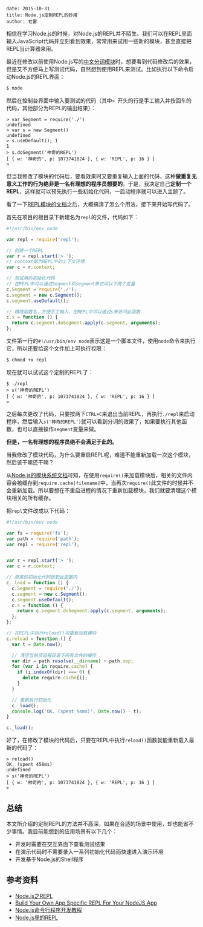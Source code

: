```
date: 2015-10-31
title: Node.js定制REPL的妙用
author: 老雷
```


相信在学习Node.js的时候，对Node.js的REPL并不陌生。我们可以在REPL里面输入JavaScript代码并立刻看到效果，常常用来试用一些新的模块，甚至直接把REPL当计算器来用。

最近在修改以前使用Node.js写的[中文分词模块](https://github.com/leizongmin/node-segment)时，想要看到代码修改后的效果，但是又不方便马上写测试代码，自然想到使用REPL来测试。比如执行以下命令启动Node.js的REPL界面：

```bash
$ node
```

然后在控制台界面中输入要测试的代码（其中`> `开头的行是手工输入并按回车的代码，其他部分为REPL的输出结果）：

```
> var Segment = require('./')
undefined
> var s = new Segment()
undefined
> s.useDefault(); 1
1
> s.doSegment('神奇的REPL')
[ { w: '神奇的', p: 1073741824 }, { w: 'REPL', p: 16 } ]
>
```

但当我修改了模块的代码后，要看效果时又要重复输入上面的代码，这种**做重复无意义工作的行为绝非是一名有理想的程序员想要的**。于是，我决定自己**定制一个REPL**，这样就可以预先执行一些初始化代码，一启动程序就可以进入主题了。

看了一下[REPL模块的文档](https://nodejs.org/api/repl.html)之后，大概搞清了怎么个用法，接下来开始写代码了。

首先在项目的根目录下新建名为`repl`的文件，代码如下：

```javascript
#!/usr/bin/env node

var repl = require('repl');

// 创建一个REPL
var r = repl.start('> ');
// context即为REPL中的上下文环境
var c = r.context;

// 测试用的初始化代码
// 在REPL中可以通过Segment和segment来访问以下两个变量
c.Segment = require('./');
c.segment = new c.Segment();
c.segment.useDefault();

// 精简函数名，方便手工输入，在REPL中可以通过s来访问此函数
c.s = function () {
  return c.segment.doSegment.apply(c.segment, arguments);
};
```

文件第一行的`#!/usr/bin/env node`表示这是一个脚本文件，使用`node`命令来执行它，所以还要给这个文件加上可执行权限：

```bash
$ chmod +x repl
```

现在就可以试试这个定制的REPL了：

```
$ ./repl
> s('神奇的REPL')
[ { w: '神奇的', p: 1073741824 }, { w: 'REPL', p: 16 } ]
>
```

之后每次更改了代码，只要按两下`CTRL+C`来退出当前REPL，再执行`./repl`来启动程序，然后输入`s('神奇的REPL')`就可以看到分词的效果了，如果要执行其他函数，也可以直接操作`segment`变量来做。

**但是，一名有理想的程序员绝不会满足于此的。**

当我修改了模块代码，为什么要重启REPL呢，难道不能重新加载一次这个模块，然后该干嘛还干嘛？

从[Node.js的模块系统文档](https://nodejs.org/api/modules.html#modules_caching)可知，在使用`require()`来加载模块后，相关的文件内容会被缓存到`require.cache[filename]`中，当再次`require()`此文件的时候并不会重新加载。所以要想在不重启进程的情况下重新加载模块，我们就要清理这个模块相关的所有缓存。

把`repl`文件改成以下代码：

```javascript
#!/usr/bin/env node

var fs = require('fs');
var path = require('path');
var repl = require('repl');


var r = repl.start('> ');
var c = r.context;

// 原来的初始化代码放到此函数内
c._load = function () {
  c.Segment = require('./');
  c.segment = new c.Segment();
  c.segment.useDefault();
  c.s = function () {
    return c.segment.doSegment.apply(c.segment, arguments);
  };
};

// 在REPL中执行reload()可重新加载模块
c.reload = function () {
  var t = Date.now();

  // 清空当前项目根目录下所有文件的缓存
  var dir = path.resolve(__dirname) + path.sep;
  for (var i in require.cache) {
    if (i.indexOf(dir) === 0) {
      delete require.cache[i];
    }
  }

  // 重新执行初始化
  c._load();
  console.log('OK. (spent %sms)', Date.now() - t);
}

c._load();
```

好了，在修改了模块的代码后，只要在REPL中执行`reload()`函数就能重新载入最新的代码了：

```
> reload()
OK. (spent 458ms)
undefined
> s('神奇的REPL')
[ { w: '神奇的', p: 1073741824 }, { w: 'REPL', p: 16 } ]
>
```


## 总结

本文所介绍的定制REPL的方法并不高深，如果在合适的场景中使用，却也能省不少事情。我目前能想到的应用场景有以下几个：

+ 开发时需要在交互界面下查看测试结果
+ 在演示代码时不需要录入一系列初始化代码而快速进入演示环境
+ 开发基于Node.js的Shell程序


## 参考资料

+ [Node.js之REPL](http://segmentfault.com/a/1190000002673137)
+ [Build Your Own App Specific REPL For Your NodeJS App](http://derickbailey.com/2014/07/02/build-your-own-app-specific-repl-for-your-nodejs-app/)
+ [Node.js命令行程序开发教程](http://www.ruanyifeng.com/blog/2015/05/command-line-with-node.html)
+ [Node.js里的REPL](https://cnodejs.org/topic/55c2ba865965fe2c74f478ac)

